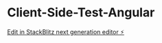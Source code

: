 # Client-Side-Test-Angular

[Edit in StackBlitz next generation editor ⚡️](https://stackblitz.com/~/github.com/Treecey98/Client-Side-Test-Angular)